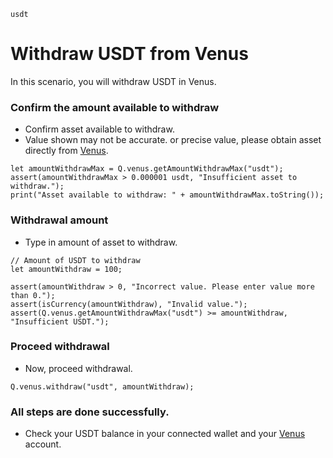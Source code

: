 ```meta-Currency
usdt
```

# Withdraw USDT from Venus

In this scenario, you will withdraw USDT in Venus.

### Confirm the amount available to withdraw

- Confirm asset available to withdraw.
- Value shown may not be accurate. or precise value, please obtain asset directly from [Venus](https://app.venus.io/dashboard).

```output-Dynamic
let amountWithdrawMax = Q.venus.getAmountWithdrawMax("usdt");
assert(amountWithdrawMax > 0.000001 usdt, "Insufficient asset to withdraw.");
print("Asset available to withdraw: " + amountWithdrawMax.toString());
```

### Withdrawal amount

- Type in amount of asset to withdraw.

```input USDT
// Amount of USDT to withdraw
let amountWithdraw = 100;
```

```input-Verify
assert(amountWithdraw > 0, "Incorrect value. Please enter value more than 0.");
assert(isCurrency(amountWithdraw), "Invalid value.");
assert(Q.venus.getAmountWithdrawMax("usdt") >= amountWithdraw, "Insufficient USDT.");
```

### Proceed withdrawal

- Now, proceed withdrawal.

```taster
Q.venus.withdraw("usdt", amountWithdraw);
```

### All steps are done successfully.

- Check your USDT balance in your connected wallet and your [Venus](https://app.venus.io/dashboard) account.
